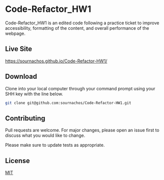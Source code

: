 

# Code-Refactor_HW1

Code-Refactor_HW1 is an edited code following a practice ticket to improve accessibility, formatting of the content, and overall performance of the webpage.

## Live Site

https://sournachos.github.io/Code-Refactor-HW1/



## Download
Clone into your local computer through your command prompt using your SHH key with the line below.

```bash
git clone git@github.com:sournachos/Code-Refactor-HW1.git
```


## Contributing
Pull requests are welcome. For major changes, please open an issue first to discuss what you would like to change.

Please make sure to update tests as appropriate.

## License
[MIT](https://choosealicense.com/licenses/mit/)
